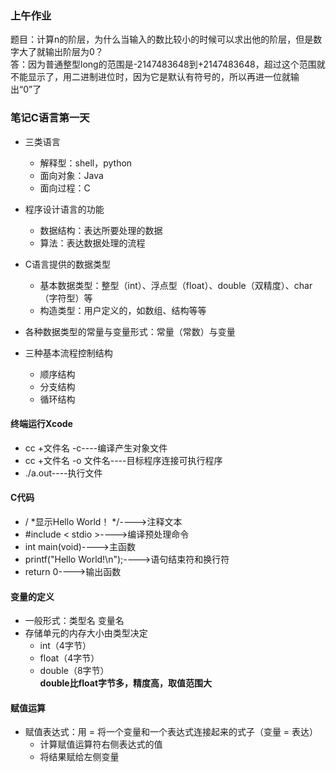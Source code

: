 ### 上午作业
题目：计算n的阶层，为什么当输入的数比较小的时候可以求出他的阶层，但是数字大了就输出阶层为0？   
答：因为普通整型long的范围是-2147483648到+2147483648，超过这个范围就不能显示了，用二进制进位时，因为它是默认有符号的，所以再进一位就输出“0”了  

### 笔记C语言第一天
- 三类语言
   - 解释型：shell，python
   - 面向对象：Java
   - 面向过程：C 

- 程序设计语言的功能
   - 数据结构：表达所要处理的数据
   - 算法：表达数据处理的流程  

- C语言提供的数据类型
   - 基本数据类型：整型（int）、浮点型（float）、double（双精度）、char（字符型）等
   - 构造类型：用户定义的，如数组、结构等等  


- 各种数据类型的常量与变量形式：常量（常数）与变量   


- 三种基本流程控制结构
   - 顺序结构
   - 分支结构
   - 循环结构  


#### 终端运行Xcode  
- cc +文件名 -c----编译产生对象文件  
- cc +文件名 -o 文件名----目标程序连接可执行程序  
- ./a.out----执行文件  

#### C代码
- / *显示Hello World！ */---->注释文本  
- #include < stdio >---->编译预处理命令
- int main(void)---->主函数
- printf("Hello World!\n");---->语句结束符和换行符
- return 0---->输出函数  


#### 变量的定义
- 一般形式：类型名 变量名 
- 存储单元的内存大小由类型决定
   - int（4字节）
   - float（4字节）
   - double（8字节）  
**double比float字节多，精度高，取值范围大**  

#### 赋值运算
- 赋值表达式：用 = 将一个变量和一个表达式连接起来的式子（变量 = 表达）
   - 计算赋值运算符右侧表达式的值
   - 将结果赋给左侧变量